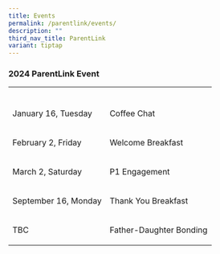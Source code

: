 ```yaml
---
title: Events
permalink: /parentlink/events/
description: ""
third_nav_title: ParentLink
variant: tiptap
---
```

<h3>2024 ParentLink Event</h3><table><tbody><tr><th rowspan="1" colspan="1"><p></p></th><th rowspan="1" colspan="1"><p></p></th></tr><tr><td rowspan="1" colspan="1"><p>January 16, Tuesday</p></td><td rowspan="1" colspan="1"><p>Coffee Chat</p></td></tr><tr><td rowspan="1" colspan="1"><p>February 2, Friday</p></td><td rowspan="1" colspan="1"><p>Welcome Breakfast</p></td></tr><tr><td rowspan="1" colspan="1"><p>March 2, Saturday</p></td><td rowspan="1" colspan="1"><p>P1 Engagement</p></td></tr><tr><td rowspan="1" colspan="1"><p>September 16, Monday</p></td><td rowspan="1" colspan="1"><p>Thank You Breakfast</p></td></tr><tr><td rowspan="1" colspan="1"><p>TBC</p></td><td rowspan="1" colspan="1"><p>Father-Daughter Bonding</p></td></tr></tbody></table><p></p>